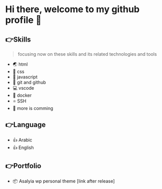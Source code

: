 # Hi there, welcome to my github profile 👋

<!--
**goodfahd/goodfahd** is a ✨ _special_ ✨ repository because its `README.md` (this file) appears on your GitHub profile.

Here are some ideas to get you started:

- 🔭 I’m currently working on ...
- 🌱 I’m currently learning ...
- 👯 I’m looking to collaborate on ...
- 🤔 I’m looking for help with ...
- 💬 Ask me about ...
- 📫 How to reach me: ...
- 😄 Pronouns: ...
- ⚡ Fun fact: ...
-->
## 👉Skills
>
> focusing now on these skills and its related technologies and tools

- 🌏 html
- 💅 css
- 📒 javascript
- 🌿 git and github
- 💻 vscode
- 🐳 docker
- ⭐️ SSH
- 🙂 more is comming

## 👉Language

- 👍 Arabic
- 👍 English

## 👉Portfolio

- 📦 Asalyia wp personal theme [link after release]

